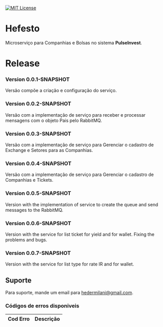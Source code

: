 [![MIT License](https://img.shields.io/badge/License-MIT-green.svg)](https://choosealicense.com/licenses/mit/)

# Hefesto

Microserviço para Companhias e Bolsas no sistema **PulseInvest**.

# Release


### Version 0.0.1-SNAPSHOT
Versão compõe a criação e configuração do serviço.

### Version 0.0.2-SNAPSHOT
Versão com a implementação de serviço para receber e processar mensagens com o objeto Pais pelo RabbitMQ.

### Version 0.0.3-SNAPSHOT
Versão com a implementação de serviço para Gerenciar o cadastro de Exchange e Setores para as Companhias.

### Version 0.0.4-SNAPSHOT
Versão com a implementação de serviço para Gerenciar o cadastro de Companhias e Tickets.

### Version 0.0.5-SNAPSHOT
Version with the implementation of service to create the queue and send messages to the RabbitMQ.

### Version 0.0.6-SNAPSHOT
Version with the service for list ticket for yield and for wallet.
Fixing the problems and bugs.

### Version 0.0.7-SNAPSHOT
Version with the service for list type for rate IR and for wallet.

## Suporte
Para suporte, mande um email para hedermilani@gmail.com.

### Códigos de erros disponiveis

| Cod Erro | Descrição |
| :------: | :-------- |


